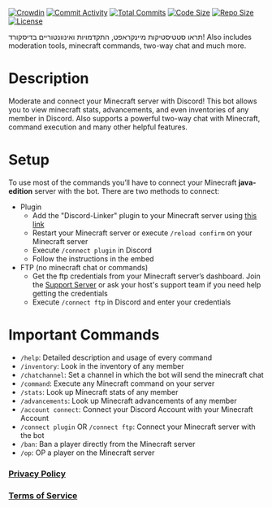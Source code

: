 [![Crowdin](https://badges.crowdin.net/minecraft-smp-bot/localized.svg)](https://crowdin.com/project/minecraft-smp-bot) [![Commit Activity](https://img.shields.io/github/commit-activity/m/MC-Linker/MC-Linker)](https://github.com/MC-Linker/MC-Linker) [![Total Commits](https://badgen.net/github/commits/MC-Linker/MC-Linker/main)](https://github.com/MC-Linker/MC-Linker) [![Code Size](https://img.shields.io/github/languages/code-size/MC-Linker/MC-Linker)](https://github.com/MC-Linker/MC-Linker) [![Repo Size](https://img.shields.io/github/repo-size/MC-Linker/MC-Linker)](https://github.com/MC-Linker/MC-Linker) [![License](https://img.shields.io/badge/license-CC%20BY--NC%204.0-red)](https://github.com/MC-Linker/MC-Linker/blob/main/LICENSE.md)

תראו סטטיסטיקות מיינקראפט, התקדמויות ואינוונטוריים בדיסקורד! Also includes moderation tools, minecraft commands, two-way chat and much more.

# Description

Moderate and connect your Minecraft server with Discord! This bot allows you to view minecraft stats, advancements, and even inventories of any member in Discord. Also supports a powerful two-way chat with Minecraft, command execution and many other helpful features.

# Setup

To use most of the commands you’ll have to connect your Minecraft **java-edition** server with the bot. There are two methods to connect:

+ Plugin
    + Add the "Discord-Linker" plugin to your Minecraft server using [this link](https://www.spigotmc.org/resources/discord-linker.98749/)
    + Restart your Minecraft server or execute `/reload confirm` on your Minecraft server
    + Execute `/connect plugin` in Discord
    + Follow the instructions in the embed
+ FTP (no minecraft chat or commands)
    + Get the ftp credentials from your Minecraft server’s dashboard. Join the [Support Server](https://discord.gg/rX36kZUGNK) or ask your host's support team if you need help getting the credentials
    + Execute `/connect ftp` in Discord and enter your credentials

# Important Commands

+ `/help`: Detailed description and usage of every command
+ `/inventory`: Look in the inventory of any member
+ `/chatchannel`: Set a channel in which the bot will send the minecraft chat
+ `/command`: Execute any Minecraft command on your server
+ `/stats`: Look up Minecraft stats of any member
+ `/advancements`: Look up Minecraft advancements of any member
+ `/account connect`: Connect your Discord Account with your Minecraft Account
+ `/connect plugin` OR `/connect ftp`: Connect your Minecraft server with the bot
+ `/ban`: Ban a player directly from the Minecraft server
+ `/op`: OP a player on the Minecraft server

### [Privacy Policy](https://mclinker.com/privacy)

### [Terms of Service](https://mclinker.com/tos)
